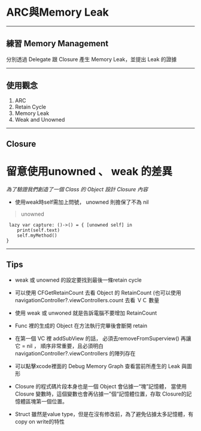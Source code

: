 # ARC與Memory Leak

----
## 練習 Memory Management

> 
分別透過 Delegate 跟 Closure 產生 Memory Leak，並提出 Leak 的證據

----
## 使用觀念

1. ARC
2. Retain Cycle
3. Memory Leak
4. Weak and Unowned
----
## Closure
# 留意使用unowned 、 weak 的差異

*為了驗證我們創造了一個 Class 的 Object 設計 Closure 內容*



* 使用weak時self需加上問號， unowned 則擔保了不為 nil

>unowned 

     lazy var capture: ()->() = { [unowned self] in
        print(self.text)
        self.myMethod()
    }


----
## Tips
* weak 或 unowned 的設定要找到最後一條retain cycle
                  
* 可以使用 CFGetRetainCount 去看 Object 的 RetainCount
(也可以使用 navigationController?.viewControllers.count 去看 ＶＣ 數量

*  使用 weak 或 unwoned 就是告訴電腦不要增加 RetainCount

*  Func 裡的生成的 Object 在方法執行完畢後會斷開 retain

* 在第一個 VC 裡 addSubView 的話， 必須去removeFromSuperview() 再讓它 = nil ， 順序非常重要，且必須明白 navigationController?.viewControllers 的陣列存在

* 可以點擊xcode裡面的 Debug Memory Graph 查看當前所產生的 Leak 與圖形

* Closure 的程式碼片段本身也是一個 Object 會佔據一“塊”記憶體， 當使用 Closure 變數時，這個變數也會再佔據一”個“記憶體位置，存取 Closure的記憶體區塊第一個位置。

* Struct 雖然是value type，但是在沒有修改前，為了避免佔據太多記憶體，有 copy on write的特性 
